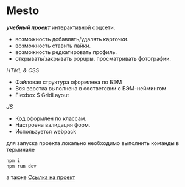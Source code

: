 # Mesto
 ***учебный проект*** интерактивной соцсети.
 - возможность добавлять/удалять карточки.
 - возможность ставить лайки.
 - возможность редкатировать профиль.
 - открывать/закрывать popupы, просматривать фотографии.


 _HTML & CSS_
 * Файловая структура оформлена по БЭМ
 * Вся верстка выполнена в соответсвии с БЭМ-неймингом
 * Flexbox $ GridLayout


 _JS_
 - Код оформлен по классам.
 - Настроена валидация форм.
 - Используется webpack

 для запуска проекта локально необходимо выполнить команды в терминале

 ```
 npm i
 npm run dev
 ```


а также [Ссылка на проект](http://mesto1.herokuapp.com/)
